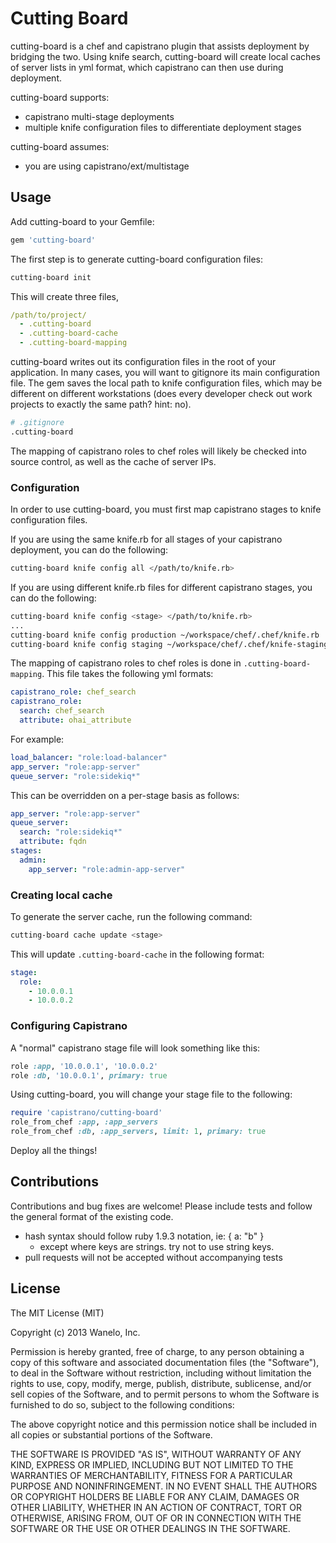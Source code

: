 Cutting Board
=============

cutting-board is a chef and capistrano plugin that assists deployment by
bridging the two. Using knife search, cutting-board will create local caches
of server lists in yml format, which capistrano can then use during deployment.

cutting-board supports:
* capistrano multi-stage deployments
* multiple knife configuration files to differentiate deployment stages

cutting-board assumes:
* you are using capistrano/ext/multistage


## Usage

Add cutting-board to your Gemfile:
```ruby
gem 'cutting-board'
```

The first step is to generate cutting-board configuration files:
```bash
cutting-board init
```

This will create three files,
```yml
/path/to/project/
  - .cutting-board
  - .cutting-board-cache
  - .cutting-board-mapping
```

cutting-board writes out its configuration files in the root of 
your application. In many cases, you will want to gitignore its 
main configuration file. The gem saves the local path to knife 
configuration files, which may be different on different
workstations (does every developer check out work projects to 
exactly the same path? hint: no).
```bash
# .gitignore
.cutting-board
```

The mapping of capistrano roles to chef roles will likely be 
checked into source control, as well as the cache of server IPs.


### Configuration

In order to use cutting-board, you must first map capistrano 
stages to knife configuration files.

If you are using the same knife.rb for all stages of your 
capistrano deployment, you can do the following:
```bash
cutting-board knife config all </path/to/knife.rb>
```

If you are using different knife.rb files for different capistrano 
stages, you can do the following:
```bash
cutting-board knife config <stage> </path/to/knife.rb>
...
cutting-board knife config production ~/workspace/chef/.chef/knife.rb
cutting-board knife config staging ~/workspace/chef/.chef/knife-staging.rb
```

The mapping of capistrano roles to chef roles is done in 
`.cutting-board-mapping`. This file takes the following yml formats:
```yml
capistrano_role: chef_search
capistrano_role:
  search: chef_search
  attribute: ohai_attribute
```

For example:
```yml
load_balancer: "role:load-balancer"
app_server: "role:app-server"
queue_server: "role:sidekiq*"
```

This can be overridden on a per-stage basis as follows:
```yml
app_server: "role:app-server"
queue_server:
  search: "role:sidekiq*"
  attribute: fqdn
stages:
  admin:
    app_server: "role:admin-app-server"
```


### Creating local cache

To generate the server cache, run the following command:
```bash
cutting-board cache update <stage>
```

This will update `.cutting-board-cache` in the following format:
```yml
stage:
  role:
    - 10.0.0.1
    - 10.0.0.2
```


### Configuring Capistrano

A "normal" capistrano stage file will look something like this:
```ruby
role :app, '10.0.0.1', '10.0.0.2'
role :db, '10.0.0.1', primary: true
```

Using cutting-board, you will change your stage file to the following:
```ruby
require 'capistrano/cutting-board'
role_from_chef :app, :app_servers
role_from_chef :db, :app_servers, limit: 1, primary: true
```

Deploy all the things!


## Contributions

Contributions and bug fixes are welcome! Please include tests and follow the
general format of the existing code.

* hash syntax should follow ruby 1.9.3 notation, ie: { a: "b" }
  * except where keys are strings. try not to use string keys.
* pull requests will not be accepted without accompanying tests

## License

The MIT License (MIT)

Copyright (c) 2013 Wanelo, Inc.

Permission is hereby granted, free of charge, to any person obtaining a copy
of this software and associated documentation files (the "Software"), to deal
in the Software without restriction, including without limitation the rights
to use, copy, modify, merge, publish, distribute, sublicense, and/or sell
copies of the Software, and to permit persons to whom the Software is
furnished to do so, subject to the following conditions:

The above copyright notice and this permission notice shall be included in
all copies or substantial portions of the Software.

THE SOFTWARE IS PROVIDED "AS IS", WITHOUT WARRANTY OF ANY KIND, EXPRESS OR
IMPLIED, INCLUDING BUT NOT LIMITED TO THE WARRANTIES OF MERCHANTABILITY,
FITNESS FOR A PARTICULAR PURPOSE AND NONINFRINGEMENT. IN NO EVENT SHALL THE
AUTHORS OR COPYRIGHT HOLDERS BE LIABLE FOR ANY CLAIM, DAMAGES OR OTHER
LIABILITY, WHETHER IN AN ACTION OF CONTRACT, TORT OR OTHERWISE, ARISING FROM,
OUT OF OR IN CONNECTION WITH THE SOFTWARE OR THE USE OR OTHER DEALINGS IN
THE SOFTWARE.
